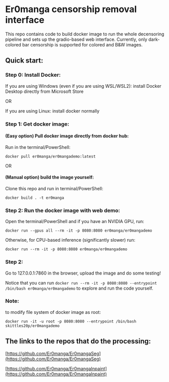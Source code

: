 # Er0manga censorship removal interface

This repo contains code to build docker image to run the whole decensoring pipeline and sets up the gradio-based web interface. Currently, only dark-colored bar censorship is supported for colored and B&W images.

## Quick start:

### Step 0: Install Docker:

If you are using Windows (even if you are using WSL/WSL2): install Docker Desktop directly from Microsoft Store

OR

If you are using Linux: install docker normally

### Step 1: Get docker image:

#### (Easy option) Pull docker image directly from docker hub:

Run in the terminal/PowerShell:

`docker pull er0manga/er0mangademo:latest`

OR

#### (Manual option) build the image yourself:

Clone this repo and run in terminal/PowerShell:

`docker build . -t er0manga`

### Step 2: Run the docker image with web demo:

Open the terminal/PowerShell and if you have an NVIDIA GPU, run:

`docker run --gpus all --rm -it -p 8080:8080 er0manga/er0mangademo`

Otherwise, for CPU-based inference (significantly slower) run:

`docker run --rm -it -p 8080:8080 er0manga/er0mangademo`

### Step 2:

Go to 127.0.0.1:7860 in the browser, upload the image and do some testing!

Notice that you can run `docker run --rm -it -p 8080:8080 --entrypoint /bin/bash er0manga/er0mangademo` to explore and run the code yourself.

### Note:

to modify file system of docker image as root:

`docker run -it -u root -p 8080:8080 --entrypoint /bin/bash skittles20p/er0mangademo`

## The links to the repos that do the processing:

[https://github.com/Er0manga/Er0mangaSeg](https://github.com/Er0manga/Er0mangaSeg)

[https://github.com/Er0manga/Er0mangaInpaint](https://github.com/Er0manga/Er0mangaInpaint)
